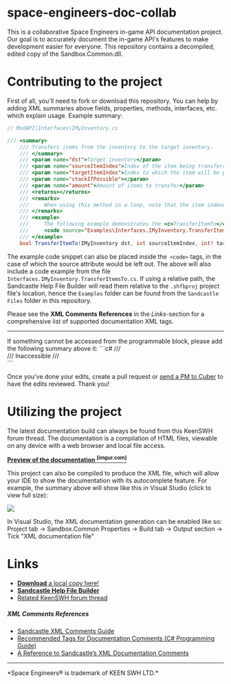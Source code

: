 # space-engineers-doc-collab
This is a collaborative Space Engineers in-game API documentation project.
Our goal is to accurately document the in-game API's features to make development easier for everyone.
This repository contains a decompiled, edited copy of the Sandbox.Common.dll.

# Contributing to the project
First of all, you'll need to fork or download this repository.
You can help by adding XML summaries above fields, properties, methods, interfaces, etc. which explain usage.
Example summary:
```c#
// ModAPI\Interfaces\IMyInventory.cs

/// <summary>
    /// Transfers items from the inventory to the target inventory.
    /// </summary>
    /// <param name="dst">Target inventory</param>
    /// <param name="sourceItemIndex">Index of the item being transferred in the source inventory</param>
    /// <param name="targetItemIndex">Index to which the item will be placed in the target inventory</param>
    /// <param name="stackIfPossible"></param>
    /// <param name="amount">Amount of items to transfer</param>
    /// <returns></returns>
    /// <remarks>
    /// 	When using this method in a loop, note that the item indexes will automatically change as the inventory fills the empty inventory spaces left by item transfers. It is thus recommended to set <paramref name="sourceItemIndex"/> to zero when looping over every element in the inventory.
    /// </remarks>
    /// <example>
    /// 	The following example demonstrates the <c>TransferItemTo</c> method.
    /// 	<code source="Examples\Interfaces.IMyInventory.TransferItemTo.cs" lang="cs"></code>
    /// </example>
    bool TransferItemTo(IMyInventory dst, int sourceItemIndex, int? targetItemIndex = null, bool? stackIfPossible = null, MyFixedPoint? amount = null);
```
The example code snippet can also be placed inside the` <code>` tags, in the case of which the source attribute would be left out. The above will also include a code example from the file `Interfaces.IMyInventory.TransferItemsTo.cs`. If using a relative path, the Sandcastle Help File Builder will read them relative to the `.shfbproj` project file's location, hence the `Examples` folder can be found from the `Sandcastle Files` folder in this repository.

Please see the **XML Comments References** in the *Links*-section for a comprehensive list of supported documentation XML tags.
<hr>
If something cannot be accessed from the programmable block, please add the following summary above it:
```c#
/// <summary>
/// Inaccessible
/// </summary>
```

Once you've done your edits, create a pull request or [send a PM to Cuber](http://forums.keenswh.com/pm?userid=3302466) to have the edits reviewed. Thank you!
# Utilizing the project
The latest documentation build can always be found from this KeenSWH forum thread. The documentation is a compilation of HTML files, viewable on any device with a web browser and local file access.

**[Preview of the documentation <sup>[imgur.com]</sup>](http://i.imgur.com/2TZxrJq.png)**

This project can also be compiled to produce the XML file, which will allow your IDE to show the documentation with its autocomplete feature.
For example, the summary above will show like this in Visual Studio (click to view full size):

![](http://i.imgur.com/hWPSJcB.png)

In Visual Studio, the XML documentation generation can be enabled like so: Project tab -> Sandbox.Common Properties -> Build tab -> Output section -> Tick "XML documentation file"

# Links
* [**Download** a local copy here!](https://github.com/jCuber/space-engineers-doc-collab/tree/gh-pages)
* [**Sandcastle Help File Builder**](https://shfb.codeplex.com/)
* [Related KeenSWH forum thread](http://forums.keenswh.com/post?id=7224725)

##### XML Comments References
* [Sandcastle XML Comments Guide](http://www.ewoodruff.us/xmlcommentsguide/html/4268757F-CE8D-4E6D-8502-4F7F2E22DDA3.htm)
* [Recommended Tags for Documentation Comments (C# Programming Guide)](http://msdn.microsoft.com/en-us/library/5ast78ax.aspx)
* [A Reference to Sandcastle’s XML Documentation Comments](http://www.red-gate.com/assets/products/dotnet-development/ants-performance-profiler/entrypage/assets/pdfs/sandcastle-wallchart.pdf)

<hr>
*Space Engineers® is trademark of KEEN SWH LTD.*
